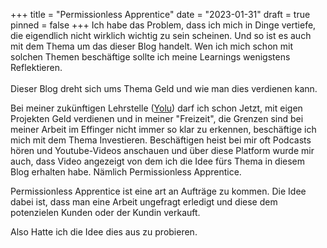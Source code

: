 +++
title = "Permissionless Apprentice"
date = "2023-01-31"
draft = true
pinned = false
+++
Ich habe das Problem, dass ich mich in Dinge vertiefe, die eigendlich nicht wirklich wichtig zu sein scheinen. Und so ist es auch mit dem Thema um das dieser Blog handelt. Wen ich mich schon mit solchen Themen beschäftige sollte ich meine Learnings wenigstens Reflektieren. \
\
Dieser Blog dreht sich ums Thema Geld und wie man dies verdienen kann. 

Bei meiner zukünftigen Lehrstelle ([Yolu](https://www.yolu.ch/)) darf ich schon Jetzt, mit eigen Projekten Geld verdienen und in meiner "Freizeit", die Grenzen sind bei meiner Arbeit im Effinger nicht immer so klar zu erkennen, beschäftige ich mich mit dem Thema Investieren. Beschäftigen heist bei mir oft Podcasts hören und Youtube-Videos anschauen und über diese Platform wurde mir auch, dass Video angezeigt von dem ich die Idee fürs Thema in diesem Blog erhalten habe. Nämlich Permissionless Apprentice. 

Permissionless Apprentice ist eine art an Aufträge zu kommen. Die Idee dabei ist, dass man eine Arbeit ungefragt erledigt und diese dem potenzielen Kunden oder der Kundin verkauft. 

Also Hatte ich die Idee dies aus zu probieren.